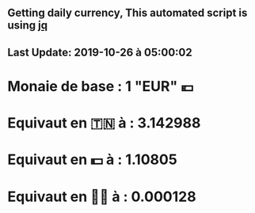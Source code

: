 ## Getting daily currency, This automated script is using [jq](https://stedolan.github.io/jq/)
## Last Update:  2019-10-26 à 05:00:02
 # Monaie de base : 1 "EUR" 💶 
 # Equivaut en 🇹🇳 à :  3.142988 
 # Equivaut en 💵 à : 1.10805
 # Equivaut en 🐱‍💻 à :  0.000128

